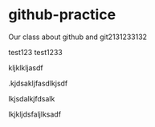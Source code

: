 # github-practice
Our class about github and git2131233132

test123
test1233


kljklkljasdf


.kjdsakljfasdlkjsdf


lkjsdalkjfdsalk


lkjkljdsfaljlksadf